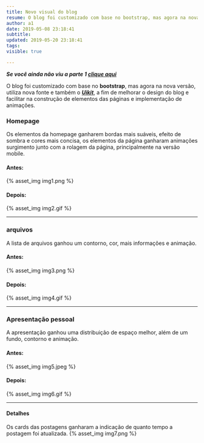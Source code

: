 ```yaml
---
title: Novo visual do blog
resume: O blog foi customizado com base no bootstrap, mas agora na nova versão, utiliza nova fonte
author: a1
date: 2019-05-08 23:18:41
subtitle:
updated: 2019-05-20 23:18:41
tags:
visible: true

---
```


***Se você ainda não viu a parte 1 [clique aqui](/post/2019/05/05/Customizacoes-no-blog/)***

O blog foi customizado com base no **bootstrap**, mas agora na nova versão, utiliza nova fonte e também o ***[Uikit](https://getuikit.com/)***, a fim de melhorar o design do blog e facilitar na construção de elementos das páginas e implementação de animações.

### Homepage
Os elementos da homepage ganharem bordas mais suáveis, efeito de sombra e cores mais concisa, os elementos da página ganharam animações surgimento junto com a rolagem da página, principalmente na versão mobile.

#### Antes:
{% asset_img img1.png %}
#### Depois:
{% asset_img img2.gif %}


___

### arquivos
A lista de arquivos ganhou um contorno, cor, mais informações e animação.

#### Antes:
{% asset_img img3.png %}
#### Depois:
{% asset_img img4.gif %}

___

### Apresentação pessoal
A apresentação ganhou uma distribuição de espaço melhor, além de um fundo, contorno e animação.

#### Antes:
{% asset_img img5.jpeg %}
#### Depois:
{% asset_img img6.gif %}

___

#### Detalhes
Os cards das postagens ganharam a indicação de quanto tempo a postagem foi atualizada.
{% asset_img img7.png %}
